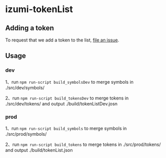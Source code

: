 # izumi-tokenList

## Adding a token
To request that we add a token to the list, 
[file an issue](https://github.com/izumiFinance/izumi-tokenList/issues/new?assignees=&labels=token+request&template=issue--token-request.md&title=Add+%7BTOKEN_SYMBOL%7D%3A+%7BTOKEN_NAME%7D).



## Usage
### dev
1、run `npm run-script build_symbolsDev` to merge symbols in ./src/dev/symbols/

2、run `npm run-script build_tokensDev`  to merge tokens in ./src/dev/tokens/ and output ./build/tokenListDev.josn 
### prod
1、run `npm run-script build_symbols` to merge symbols in ./src/prod/symbols/

2、run `npm run-script build_tokens`  to merge tokens in ./src/prod/tokens/ and output ./build/tokenList.json
